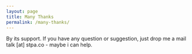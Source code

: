 ```yaml
---
layout: page
title: Many Thanks
permalink: /many-thanks/
---
```


By its support.
If you have any question or suggestion, just drop me a mail talk [at] stpa.co - maybe i can help.
